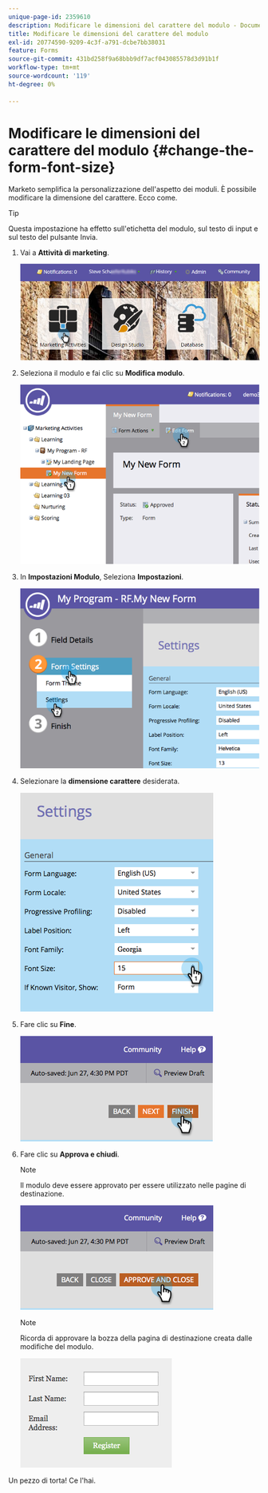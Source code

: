 ```yaml
---
unique-page-id: 2359610
description: Modificare le dimensioni del carattere del modulo - Documentazione di Marketo - Documentazione del prodotto
title: Modificare le dimensioni del carattere del modulo
exl-id: 20774590-9209-4c3f-a791-dcbe7bb38031
feature: Forms
source-git-commit: 431bd258f9a68bbb9df7acf043085578d3d91b1f
workflow-type: tm+mt
source-wordcount: '119'
ht-degree: 0%

---
```


# Modificare le dimensioni del carattere del modulo {#change-the-form-font-size}

Marketo semplifica la personalizzazione dell&#39;aspetto dei moduli. È possibile modificare la dimensione del carattere. Ecco come.

>[!TIP]
>
>Questa impostazione ha effetto sull&#39;etichetta del modulo, sul testo di input e sul testo del pulsante Invia.

1. Vai a **Attività di marketing**.

   ![](assets/login-marketing-activities-1.png)

1. Seleziona il modulo e fai clic su **Modifica modulo**.

   ![](assets/image2014-9-15-16-3a9-3a41.png)

1. In **Impostazioni Modulo**, Seleziona **Impostazioni**.

   ![](assets/image2014-9-15-16-3a9-3a56.png)

1. Selezionare la **dimensione carattere** desiderata.

   ![](assets/image2014-9-15-16-3a10-3a8.png)

1. Fare clic su **Fine**.

   ![](assets/image2014-9-15-16-3a10-3a50.png)

1. Fare clic su **Approva e chiudi**.

   >[!NOTE]
   >
   >Il modulo deve essere approvato per essere utilizzato nelle pagine di destinazione.

   ![](assets/image2014-9-15-16-3a11-3a17.png)

   >[!NOTE]
   >
   >Ricorda di approvare la bozza della pagina di destinazione creata dalle modifiche del modulo.

   ![](assets/image2014-9-15-16-3a11-3a42.png)

Un pezzo di torta! Ce l&#39;hai.
